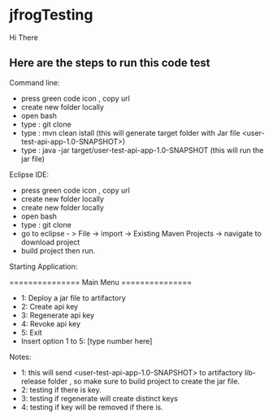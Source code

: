 # jfrogTesting

Hi There


## Here are the steps to run this code test ##

Command line:
- press green code icon , copy url
- create new folder locally
- open bash
- type : git clone <copied url>
- type : mvn clean istall
(this will generate target folder with Jar file <user-test-api-app-1.0-SNAPSHOT>)
- type : java -jar target/user-test-api-app-1.0-SNAPSHOT
(this will run the jar file)



Eclipse IDE:
- press green code icon , copy url
- create new folder locally <workspace>
- create new folder locally
- open bash
- type : git clone <copied url>
- go to eclipse  - > File -> import -> Existing Maven Projects -> navigate to download project
- build project then run.

Starting Application:

===============  Main Menu  ===============
- 1: Deploy a jar file to artifactory
- 2: Create api key
- 3: Regenerate api key
- 4: Revoke api key
- 5: Exit
- Insert option 1 to 5: [type number here]

Notes:
- 1: this will send <user-test-api-app-1.0-SNAPSHOT> to artifactory lib-release folder , so make sure to build project to create the jar file.
- 2: testing if there is key.
- 3: testing if regenerate will create distinct keys
- 4: testing if key will be removed if there is.
